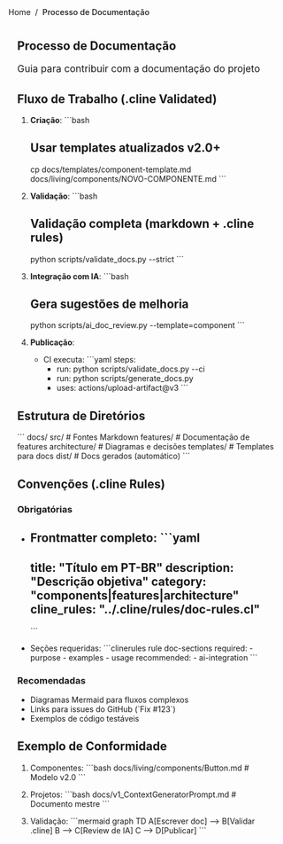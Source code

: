 <nav class="breadcrumbs">
  <a href="/index.html">Home</a>
  <span class="separator">/</span>
  <span class="current">Processo de Documentação</span>
</nav>

<article class="documentation-content">
  <h1>Processo de Documentação</h1>
  
  <p class="description">Guia para contribuir com a documentação do projeto</p>

  
## Fluxo de Trabalho (.cline Validated)

1. **Criação**:
   &#x60;&#x60;&#x60;bash
   # Usar templates atualizados v2.0+
   cp docs/templates/component-template.md docs/living/components/NOVO-COMPONENTE.md
   &#x60;&#x60;&#x60;

2. **Validação**:
   &#x60;&#x60;&#x60;bash
   # Validação completa (markdown + .cline rules)
   python scripts/validate_docs.py --strict
   &#x60;&#x60;&#x60;

3. **Integração com IA**:
   &#x60;&#x60;&#x60;bash
   # Gera sugestões de melhoria
   python scripts/ai_doc_review.py --template=component
   &#x60;&#x60;&#x60;

4. **Publicação**:
   - CI executa:
     &#x60;&#x60;&#x60;yaml
     steps:
       - run: python scripts/validate_docs.py --ci
       - run: python scripts/generate_docs.py
       - uses: actions/upload-artifact@v3
     &#x60;&#x60;&#x60;

## Estrutura de Diretórios

&#x60;&#x60;&#x60;
docs/
  src/                # Fontes Markdown
    features/         # Documentação de features
    architecture/     # Diagramas e decisões
  templates/          # Templates para docs
  dist/               # Docs gerados (automático)
&#x60;&#x60;&#x60;

## Convenções (.cline Rules)

### Obrigatórias
- Frontmatter completo:
  &#x60;&#x60;&#x60;yaml
  ---
  title: &quot;Título em PT-BR&quot;
  description: &quot;Descrição objetiva&quot;
  category: &quot;components|features|architecture&quot;
  cline_rules: &quot;../.cline/rules/doc-rules.cl&quot;
  ---
  &#x60;&#x60;&#x60;

- Seções requeridas:
  &#x60;&#x60;&#x60;clinerules
  rule doc-sections
    required:
      - purpose
      - examples
      - usage
    recommended:
      - ai-integration
  &#x60;&#x60;&#x60;

### Recomendadas
- Diagramas Mermaid para fluxos complexos
- Links para issues do GitHub (&#x60;Fix #123&#x60;)
- Exemplos de código testáveis

## Exemplo de Conformidade

1. Componentes:
   &#x60;&#x60;&#x60;bash
   docs/living/components/Button.md  # Modelo v2.0
   &#x60;&#x60;&#x60;

2. Projetos:
   &#x60;&#x60;&#x60;bash
   docs/v1_ContextGeneratorPrompt.md  # Documento mestre
   &#x60;&#x60;&#x60;

3. Validação:
   &#x60;&#x60;&#x60;mermaid
   graph TD
     A[Escrever doc] --&gt; B[Validar .cline]
     B --&gt; C[Review de IA]
     C --&gt; D[Publicar]
   &#x60;&#x60;&#x60;

</article>

<style>
.breadcrumbs {
  display: flex;
  align-items: center;
  gap: 0.5rem;
  font-size: 0.9rem;
  color: var(--text-secondary);
  margin-bottom: 2rem;
  padding-bottom: 0.5rem;
  border-bottom: 1px solid var(--border-color);
}

.breadcrumbs a {
  color: var(--link-color);
  text-decoration: none;
  transition: color 0.2s;
}

.breadcrumbs a:hover {
  color: var(--link-hover-color);
  text-decoration: underline;
}

.separator {
  color: var(--text-tertiary);
}

.current {
  font-weight: 500;
  color: var(--text-primary);
}

.documentation-content {
  max-width: 800px;
  margin: 0 auto;
  padding: 0 1rem;
}

.description {
  font-size: 1.1rem;
  color: var(--text-secondary);
  margin-bottom: 2rem;
}
</style>

